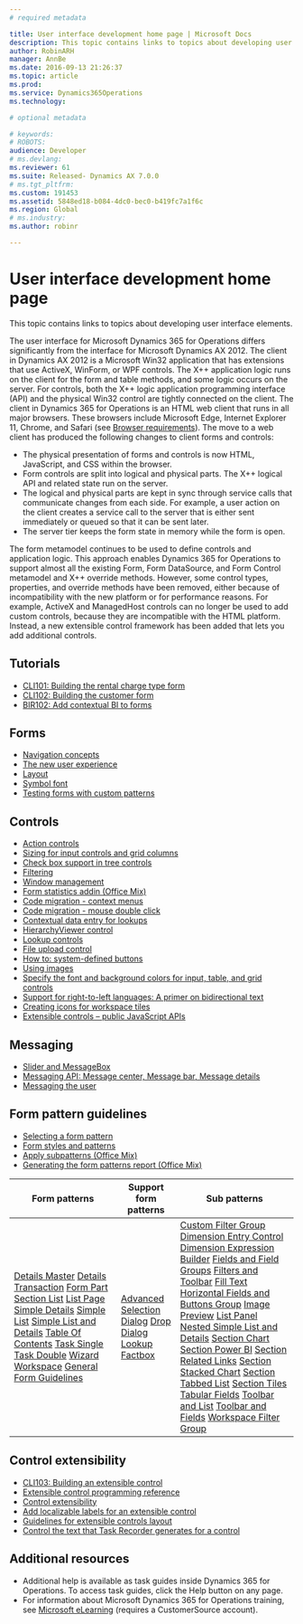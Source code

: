 ```yaml
---
# required metadata

title: User interface development home page | Microsoft Docs
description: This topic contains links to topics about developing user interface elements.
author: RobinARH
manager: AnnBe
ms.date: 2016-09-13 21:26:37
ms.topic: article
ms.prod: 
ms.service: Dynamics365Operations
ms.technology: 

# optional metadata

# keywords: 
# ROBOTS: 
audience: Developer
# ms.devlang: 
ms.reviewer: 61
ms.suite: Released- Dynamics AX 7.0.0
# ms.tgt_pltfrm: 
ms.custom: 191453
ms.assetid: 5848ed18-b084-4dc0-bec0-b419fc7a1f6c
ms.region: Global
# ms.industry: 
ms.author: robinr

---
```


# User interface development home page

This topic contains links to topics about developing user interface elements.

The user interface for Microsoft Dynamics 365 for Operations differs significantly from the interface for Microsoft Dynamics AX 2012. The client in Dynamics AX 2012 is a Microsoft Win32 application that has extensions that use ActiveX, WinForm, or WPF controls. The X++ application logic runs on the client for the form and table methods, and some logic occurs on the server. For controls, both the X++ logic application programming interface (API) and the physical Win32 control are tightly connected on the client. The client in Dynamics 365 for Operations is an HTML web client that runs in all major browsers. These browsers include Microsoft Edge, Internet Explorer 11, Chrome, and Safari (see [Browser requirements](https://docs.microsoft.com/en-us/dynamics365/operations/dev-itpro/get-started/browser-requirements)). The move to a web client has produced the following changes to client forms and controls:

-   The physical presentation of forms and controls is now HTML, JavaScript, and CSS within the browser.
-   Form controls are split into logical and physical parts. The X++ logical API and related state run on the server.
-   The logical and physical parts are kept in sync through service calls that communicate changes from each side. For example, a user action on the client creates a service call to the server that is either sent immediately or queued so that it can be sent later.
-   The server tier keeps the form state in memory while the form is open.

The form metamodel continues to be used to define controls and application logic. This approach enables Dynamics 365 for Operations to support almost all the existing Form, Form DataSource, and Form Control metamodel and X++ override methods. However, some control types, properties, and override methods have been removed, either because of incompatibility with the new platform or for performance reasons. For example, ActiveX and ManagedHost controls can no longer be used to add custom controls, because they are incompatible with the HTML platform. Instead, a new extensible control framework has been added that lets you add additional controls.

## Tutorials
-   [CLI101: Building the rental charge type form](https://docs.microsoft.com/en-us/dynamics365/operations/dev-itpro/user-interface/cli101-building-the-rental-charge-type-form)
-   [CLI102: Building the customer form](https://docs.microsoft.com/en-us/dynamics365/operations/dev-itpro/user-interface/cli102-building-the-customer-form)
-   [BIR102: Add contextual BI to forms](https://docs.microsoft.com/en-us/dynamics365/operations/dev-itpro/analytics-bi-reporting/adding-contextual-bi-to-forms)

## Forms
-   [Navigation concepts](https://docs.microsoft.com/en-us/dynamics365/operations/dev-itpro/user-interface/navigation-concepts-in-dynamics-ax-7)
-   [The new user experience](https://mix.office.com/watch/1ohsrrpsd02e1)
-   [Layout](https://docs.microsoft.com/en-us/dynamics365/operations/dev-itpro/user-interface/layout-in-microsoft-dynamics-ax-7)
-   [Symbol font](./media/dynamicssymbolfont20151201.pdf)
-   [Testing forms with custom patterns](https://docs.microsoft.com/en-us/dynamics365/operations/dev-itpro/user-interface/how-to-testing-forms-with-custom-patterns)

## Controls
-   [Action controls](https://docs.microsoft.com/en-us/dynamics365/operations/dev-itpro/user-interface/action-controls-in-dynamics-ax)
-   [Sizing for input controls and grid columns](https://docs.microsoft.com/en-us/dynamics365/operations/dev-itpro/user-interface/sizing-for-input-controls-and-grid-columns)
-   [Check box support in tree controls](https://docs.microsoft.com/en-us/dynamics365/operations/dev-itpro/user-interface/check-box-support-in-tree-controls)
-   [Filtering](https://docs.microsoft.com/en-us/dynamics365/operations/dev-itpro/user-interface/filtering-in-dynamics-ax-7)
-   [Window management](https://docs.microsoft.com/en-us/dynamics365/operations/core/get-started/window-management)
-   [Form statistics addin (Office Mix)](https://mix.office.com/watch/1kuwpf3ooohty)
-   [Code migration - context menus](https://docs.microsoft.com/en-us/dynamics365/operations/dev-itpro/migration-upgrade/code-migration-context-menus)
-   [Code migration - mouse double click](https://docs.microsoft.com/en-us/dynamics365/operations/dev-itpro/migration-upgrade/code-migration-mouse-double-click)
-   [Contextual data entry for lookups](http://ax.help.dynamics.com/en/wiki/how-to-contextual-lookups/)
-   [HierarchyViewer control](https://docs.microsoft.com/en-us/dynamics365/operations/dev-itpro/user-interface/hierarchy-viewer-control)
-   [Lookup controls](https://docs.microsoft.com/en-us/dynamics365/operations/dev-itpro/user-interface/lookups-controls)
-   [File upload control](https://docs.microsoft.com/en-us/dynamics365/operations/dev-itpro/user-interface/file-upload-control)
-   [How to: system-defined buttons](https://docs.microsoft.com/en-us/dynamics365/operations/dev-itpro/user-interface/how-to-system-defined-buttons)
-   [Using images](https://docs.microsoft.com/en-us/dynamics365/operations/dev-itpro/user-interface/using-images-on-your-form-on-in-a-grid)
-   [Specify the font and background colors for input, table, and grid controls](https://docs.microsoft.com/en-us/dynamics365/operations/dev-itpro/user-interface/specifying-color-for-font-or-background-of-input-controls-using-the-color-picker-control)
-   [Support for right-to-left languages: A primer on bidirectional text](https://docs.microsoft.com/en-us/dynamics365/operations/dev-itpro/user-interface/bidirectional-support)
-   [Creating icons for workspace tiles](https://docs.microsoft.com/en-us/dynamics365/operations/dev-itpro/user-interface/creating-icons-for-workspace-tiles)
-   [Extensible controls – public JavaScript APIs](https://docs.microsoft.com/en-us/dynamics365/operations/dev-itpro/user-interface/public-javascript-apis)

## Messaging
-   [Slider and MessageBox](https://docs.microsoft.com/en-us/dynamics365/operations/dev-itpro/user-interface/slider-and-messagebox)
-   [Messaging API: Message center, Message bar, Message details](https://docs.microsoft.com/en-us/dynamics365/operations/dev-itpro/user-interface/new-messaging-api-message-center-message-bar-message-details)
-   [Messaging the user](https://docs.microsoft.com/en-us/dynamics365/operations/dev-itpro/user-interface/messaging-the-user)

## Form pattern guidelines
-   [Selecting a form pattern](https://docs.microsoft.com/en-us/dynamics365/operations/dev-itpro/user-interface/how-to-select-a-form-pattern)
-   [Form styles and patterns](https://docs.microsoft.com/en-us/dynamics365/operations/dev-itpro/user-interface/form-styles-and-patterns)
-   [Apply subpatterns (Office Mix)](https://mix.office.com/watch/fq2k25dzomi3)
-   [Generating the form patterns report (Office Mix)](https://mix.office.com/watch/jqzesi1uuosz)

| Form patterns                                                                                                                                                                                                                                                                                                                                                                                                                                                                                                                                                                                                                                                                                                                                                                                                                                                                                                                                                                                                                                                                                           | Support form patterns                                                                                                                                                                                                                                                                                                                                                           | Sub patterns                                                                                                                                                                                                                                                                                                                                                                                                                                                                                                                                                                                                                                                                                                                                                                                                                                                                                                                                                                                                                                                                                                                                                                                                                                                                                                                                                                                                                                                                                                                                                                                                                                                                                                                                                                                                                                                |
|---------------------------------------------------------------------------------------------------------------------------------------------------------------------------------------------------------------------------------------------------------------------------------------------------------------------------------------------------------------------------------------------------------------------------------------------------------------------------------------------------------------------------------------------------------------------------------------------------------------------------------------------------------------------------------------------------------------------------------------------------------------------------------------------------------------------------------------------------------------------------------------------------------------------------------------------------------------------------------------------------------------------------------------------------------------------------------------------------------|---------------------------------------------------------------------------------------------------------------------------------------------------------------------------------------------------------------------------------------------------------------------------------------------------------------------------------------------------------------------------------|-------------------------------------------------------------------------------------------------------------------------------------------------------------------------------------------------------------------------------------------------------------------------------------------------------------------------------------------------------------------------------------------------------------------------------------------------------------------------------------------------------------------------------------------------------------------------------------------------------------------------------------------------------------------------------------------------------------------------------------------------------------------------------------------------------------------------------------------------------------------------------------------------------------------------------------------------------------------------------------------------------------------------------------------------------------------------------------------------------------------------------------------------------------------------------------------------------------------------------------------------------------------------------------------------------------------------------------------------------------------------------------------------------------------------------------------------------------------------------------------------------------------------------------------------------------------------------------------------------------------------------------------------------------------------------------------------------------------------------------------------------------------------------------------------------------------------------------------------------------|
| [Details Master](https://docs.microsoft.com/en-us/dynamics365/operations/dev-itpro/user-interface/details-master-form-pattern) [Details Transaction](https://docs.microsoft.com/en-us/dynamics365/operations/dev-itpro/user-interface/details-transaction-form-pattern) [Form Part Section List](https://docs.microsoft.com/en-us/dynamics365/operations/dev-itpro/user-interface/section-list-form-pattern) [List Page](https://docs.microsoft.com/en-us/dynamics365/operations/dev-itpro/user-interface/list-page-form-pattern) [Simple Details](https://docs.microsoft.com/en-us/dynamics365/operations/dev-itpro/user-interface/simple-details-form-pattern) [Simple List](https://docs.microsoft.com/en-us/dynamics365/operations/dev-itpro/user-interface/simple-list-form-pattern) [Simple List and Details](https://docs.microsoft.com/en-us/dynamics365/operations/dev-itpro/user-interface/simple-list-and-details-form-pattern) [Table Of Contents](https://docs.microsoft.com/en-us/dynamics365/operations/dev-itpro/user-interface/table-of-contents-form-pattern) [Task Single](https://docs.microsoft.com/en-us/dynamics365/operations/dev-itpro/user-interface/task-single-form-pattern) [Task Double](https://docs.microsoft.com/en-us/dynamics365/operations/dev-itpro/user-interface/task-double-form-pattern) [Wizard](https://docs.microsoft.com/en-us/dynamics365/operations/dev-itpro/user-interface/wizard-form-pattern) [Workspace](https://docs.microsoft.com/en-us/dynamics365/operations/dev-itpro/user-interface/workspace-form-pattern) [General Form Guidelines](https://docs.microsoft.com/en-us/dynamics365/operations/dev-itpro/user-interface/general-form-guidelines) | [Advanced Selection](https://docs.microsoft.com/en-us/dynamics365/operations/dev-itpro/user-interface/advanced-selection-form-pattern) [Dialog](https://docs.microsoft.com/en-us/dynamics365/operations/dev-itpro/user-interface/dialog-form-pattern) [Drop Dialog](https://docs.microsoft.com/en-us/dynamics365/operations/dev-itpro/user-interface/drop-dialog-form-pattern) [Lookup](https://docs.microsoft.com/en-us/dynamics365/operations/dev-itpro/user-interface/lookup-form-pattern) [Factbox](https://docs.microsoft.com/en-us/dynamics365/operations/dev-itpro/user-interface/factbox-form-patterns) | [Custom Filter Group](https://docs.microsoft.com/en-us/dynamics365/operations/dev-itpro/user-interface/custom-filter-group-subpattern) [Dimension Entry Control](https://docs.microsoft.com/en-us/dynamics365/operations/dev-itpro/financial-dimensions/dimension-entry-control-subpattern) [Dimension Expression Builder](https://docs.microsoft.com/en-us/dynamics365/operations/dev-itpro/financial-dimensions/dimension-expression-builder-subpattern) [Fields and Field Groups](https://docs.microsoft.com/en-us/dynamics365/operations/dev-itpro/user-interface/fields-and-field-groups-subpattern) [Filters and Toolbar](https://docs.microsoft.com/en-us/dynamics365/operations/dev-itpro/user-interface/filters-and-toolbar-subpattern) [Fill Text](https://docs.microsoft.com/en-us/dynamics365/operations/dev-itpro/user-interface/fill-text-subpattern) [Horizontal Fields and Buttons Group](https://docs.microsoft.com/en-us/dynamics365/operations/dev-itpro/user-interface/horizontal-fields-and-buttons-group-subpattern) [Image Preview](https://docs.microsoft.com/en-us/dynamics365/operations/dev-itpro/user-interface/image-preview-subpattern) [List Panel](https://docs.microsoft.com/en-us/dynamics365/operations/dev-itpro/user-interface/list-panel-subpattern) [Nested Simple List and Details](https://docs.microsoft.com/en-us/dynamics365/operations/dev-itpro/user-interface/nested-simple-list-and-details-subpattern) [Section Chart](https://docs.microsoft.com/en-us/dynamics365/operations/dev-itpro/user-interface/section-chart-form-pattern) [Section Power BI](https://docs.microsoft.com/en-us/dynamics365/operations/dev-itpro/user-interface/section-powerbi-subpattern) [Section Related Links](https://docs.microsoft.com/en-us/dynamics365/operations/dev-itpro/user-interface/section-related-links-subpattern) [Section Stacked Chart](https://docs.microsoft.com/en-us/dynamics365/operations/dev-itpro/user-interface/section-stacked-chart-subpattern) [Section Tabbed List](https://docs.microsoft.com/en-us/dynamics365/operations/dev-itpro/user-interface/section-tabbed-list-subpattern) [Section Tiles](https://docs.microsoft.com/en-us/dynamics365/operations/dev-itpro/user-interface/section-tiles-subpattern) [Tabular Fields](https://docs.microsoft.com/en-us/dynamics365/operations/dev-itpro/user-interface/tabular-fields-subpattern) [Toolbar and List](https://docs.microsoft.com/en-us/dynamics365/operations/dev-itpro/user-interface/toolbar-and-list-subpattern) [Toolbar and Fields](https://docs.microsoft.com/en-us/dynamics365/operations/dev-itpro/user-interface/toolbar-and-fields-subpattern) [Workspace Filter Group](https://docs.microsoft.com/en-us/dynamics365/operations/dev-itpro/user-interface/workspace-filter-group-subpattern) |

## Control extensibility
-   [CLI103: Building an extensible control](https://docs.microsoft.com/en-us/dynamics365/operations/dev-itpro/user-interface/building-an-extensible-control)
-   [Extensible control programming reference](https://docs.microsoft.com/en-us/dynamics365/operations/dev-itpro/user-interface/extensible-control-programming-reference)
-   [Control extensibility](https://docs.microsoft.com/en-us/dynamics365/operations/dev-itpro/user-interface/control-extensibility)
-   [Add localizable labels for an extensible control](https://docs.microsoft.com/en-us/dynamics365/operations/dev-itpro/user-interface/create-and-use-localizable-labels-in-the-client)
-   [Guidelines for extensible controls layout](https://docs.microsoft.com/en-us/dynamics365/operations/dev-itpro/user-interface/guidelines-for-extensible-controls-layout)
-   [Control the text that Task Recorder generates for a control](https://docs.microsoft.com/en-us/dynamics365/operations/dev-itpro/user-interface/control-the-text-that-task-recorder-generates-for-a-control)

## Additional resources
-   Additional help is available as task guides inside Dynamics 365 for Operations. To access task guides, click the Help button on any page.
-   For information about Microsoft Dynamics 365 for Operations training, see [Microsoft eLearning](https://mbspartner.microsoft.com/AX/LearningPlans) (requires a CustomerSource account).


